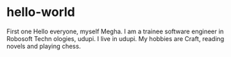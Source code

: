 # hello-world
First one
Hello everyone, myself Megha. I am a trainee software engineer in Robosoft Techn ologies, udupi. I live in udupi. My hobbies are Craft, reading novels and playing chess.
